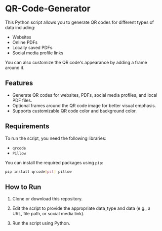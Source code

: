 # QR-Code-Generator


This Python script allows you to generate QR codes for different types of data including:
- Websites
- Online PDFs
- Locally saved PDFs
- Social media profile links

You can also customize the QR code's appearance by adding a frame around it.

## Features
- Generate QR codes for websites, PDFs, social media profiles, and local PDF files.
- Optional frames around the QR code image for better visual emphasis.
- Supports customizable QR code color and background color.

## Requirements

To run the script, you need the following libraries:

- `qrcode`
- `Pillow`

You can install the required packages using `pip`:

```bash
pip install qrcode[pil] pillow
```

How to Run
----------

1.  Clone or download this repository.
    
2.  Edit the script to provide the appropriate data\_type and data (e.g., a URL, file path, or social media link).
    
3.  Run the script using Python.
